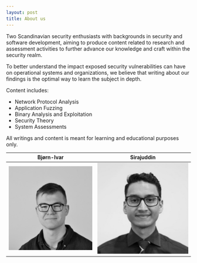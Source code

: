 ```yaml
---
layout: post
title: About us
---
```


Two Scandinavian security enthusiasts with backgrounds in security and software development, aiming to produce content related to research and assessment activities to further advance our knowledge and craft within the security realm. 

To better understand the impact exposed security vulnerabilities can have on operational systems and organizations, we believe that writing about our findings is the optimal way to learn the subject in depth. 

Content includes:
 - Network Protocol Analysis
 - Application Fuzzing
 - Binary Analysis and Exploitation
 - Security Theory
 - System Assessments

All writings and content is meant for learning and educational purposes only.



Bjørn-Ivar            |  Sirajuddin
:-------------------------:|:-------------------------:
![](./images/bjornivar.jpeg)  |  ![](./images/sira.jpeg)
